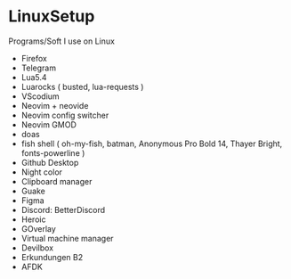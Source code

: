 # LinuxSetup
Programs/Soft I use on Linux

* Firefox
* Telegram
* Lua5.4
* Luarocks ( busted, lua-requests )
* VScodium
* Neovim + neovide
* Neovim config switcher
* Neovim GMOD
* doas
* fish shell ( oh-my-fish, batman, Anonymous Pro Bold 14, Thayer Bright, fonts-powerline )
* Github Desktop
* Night color
* Clipboard manager
* Guake
* Figma
* Discord: BetterDiscord
* Heroic
* GOverlay
* Virtual machine manager
* Devilbox
* Erkundungen B2
* AFDK
